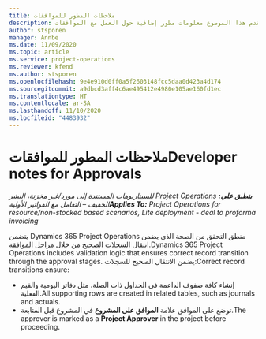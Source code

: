 ```yaml
---
title: ملاحظات المطور للموافقات
description: يقدم هذا الموضوع معلومات مطور إضافية حول العمل مع الموافقات.
author: stsporen
manager: Annbe
ms.date: 11/09/2020
ms.topic: article
ms.service: project-operations
ms.reviewer: kfend
ms.author: stsporen
ms.openlocfilehash: 9e4e910d0ff0a5f2603148fcc5daa0d423a4d174
ms.sourcegitcommit: a9dbcd3aff4c6ae495412e4980e105ae160fd1ec
ms.translationtype: HT
ms.contentlocale: ar-SA
ms.lasthandoff: 11/10/2020
ms.locfileid: "4483932"
---
```

# <a name="developer-notes-for-approvals"></a><span data-ttu-id="36db6-103">ملاحظات المطور للموافقات</span><span class="sxs-lookup"><span data-stu-id="36db6-103">Developer notes for Approvals</span></span>

<span data-ttu-id="36db6-104">_**ينطبق علي:** ‏‫Project Operations للسيناريوهات المستندة إلى مورد/غير مخزنة‬، ‏‫النشر الخفيف – التعامل مع الفواتير الأولية‬_</span><span class="sxs-lookup"><span data-stu-id="36db6-104">_**Applies To:** Project Operations for resource/non-stocked based scenarios, Lite deployment - deal to proforma invoicing_</span></span>

<span data-ttu-id="36db6-105">يتضمن Dynamics 365 Project Operations منطق التحقق من الصحة الذي يضمن انتقال السجلات الصحيح من خلال مراحل الموافقة.</span><span class="sxs-lookup"><span data-stu-id="36db6-105">Dynamics 365 Project Operations includes validation logic that ensures correct record transition through the approval stages.</span></span> <span data-ttu-id="36db6-106">يضمن الانتقال الصحيح للسجلات:</span><span class="sxs-lookup"><span data-stu-id="36db6-106">Correct record transitions ensure:</span></span> 

  - <span data-ttu-id="36db6-107">إنشاء كافة صفوف الداعمة في الجداول ذات الصلة، مثل دفاتر اليومية والقيم الفعلية.</span><span class="sxs-lookup"><span data-stu-id="36db6-107">All supporting rows are created in related tables, such as journals and actuals.</span></span>
  - <span data-ttu-id="36db6-108">توضع على الموافق علامة **الموافق على المشروع** في المشروع قبل المتابعة.</span><span class="sxs-lookup"><span data-stu-id="36db6-108">The approver is marked as a **Project Approver** in the project before proceeding.</span></span>
